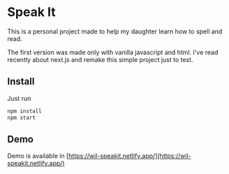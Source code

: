 # Speak It

This is a personal project made to help my daughter learn how to spell and read.

The first version was made only with vanilla javascript and html. I've read recently about next.js and remake this simple project just to test.

## Install

Just run

```javascript
npm install
npm start
```

## Demo

Demo is available in [https://wil-speakit.netlify.app/](https://wil-speakit.netlify.app/)